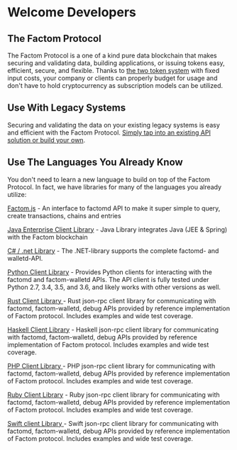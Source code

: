 # Welcome Developers

## The Factom Protocol

The Factom Protocol is a one of a kind pure data blockchain that makes securing and validating data, building applications, or issuing tokens easy, efficient, secure, and flexible.  Thanks to [the two token system](https://developers.factomprotocol.org/protocol-overview-2#2-token-system) with fixed input costs, your company or clients can properly budget for usage and don't have to hold cryptocurrency as subscription models can be utilized.

## Use With Legacy Systems

Securing and validating the data on your existing legacy systems is easy and efficient with the Factom Protocol.  [Simply tap into an existing API solution or build your own](https://developers.factomprotocol.org/start/factom-api-docs).

## Use The Languages You Already Know

You don't need to learn a new language to build on top of the Factom Protocol.  In fact, we have libraries for many of the languages you already utilize:

[Factom.js](https://github.com/PaulBernier/factomjs) - An interface to factomd API to make it super simple to query, create transactions, chains and entries

[Java Enterprise Client Library](https://github.com/bi-foundation/factom-java) - Java Library integrates Java \(JEE & Spring\) with the Factom blockchain

[C\# / .net Library](https://github.com/FactoidAuthority/FactomSharp) - The .NET-library supports the complete factomd- and walletd-API.

[Python Client Library](https://github.com/TRGG3R/factom-api) - Provides Python clients for interacting with the factomd and factom-walletd APIs. The API client is fully tested under Python 2.7, 3.4, 3.5, and 3.6, and likely works with other versions as well.

[Rust Client Library ](https://github.com/kompendium-llc/factom-rust-client)- Rust json-rpc client library for communicating with factomd, factom-walletd, debug APIs provided by reference implementation of Factom protocol. Includes examples and wide test coverage.

[Haskell Client Library](https://github.com/kompendium-ano/factom-haskell-client) - Haskell json-rpc client library for communicating with factomd, factom-walletd, debug APIs provided by reference implementation of Factom protocol. Includes examples and wide test coverage.  


[PHP Client Library ](https://github.com/kompendium-ano/factom-php-client)- PHP json-rpc client library for communicating with factomd, factom-walletd, debug APIs provided by reference implementation of Factom protocol. Includes examples and wide test coverage.  


[Ruby Client Library](https://github.com/kompendium-ano/factom-ruby-client) - Ruby json-rpc client library for communicating with factomd, factom-walletd, debug APIs provided by reference implementation of Factom protocol. Includes examples and wide test coverage.  


[Swift client Library ](https://github.com/kompendium-ano/factom-swift-client)- Swift json-rpc client library for communicating with    factomd, factom-walletd, debug APIs provided by  reference implementation of Factom protocol. Includes examples and wide test coverage.  








